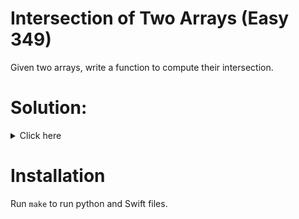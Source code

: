 # Intersection of Two Arrays (Easy 349)
Given two arrays, write a function to compute their intersection.

# Solution:

<details><summary>Click here</summary>  
Put one array contents into set. Iterate over other and compare.
O(n) space, O(n) time.

<br></br>

</details>

# Installation
Run `make` to run python and Swift files.
